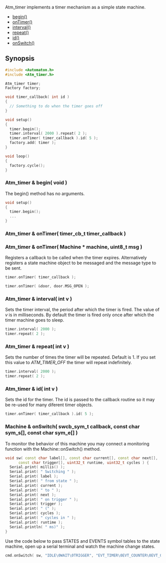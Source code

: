 Atm_timer implements a timer mechanism as a simple state machine.

* [begin()](#atm_timer--begin-void-)
* [onTimer()](#atm_timer--ontimer-timer_cb_t-timer_callback-)
* [interval()](#atm_timer--interval-int-v-)
* [repeat()](#atm_timer--repeat-int-v-)
* [id()](#atm_timer--id-int-v-)
* [onSwitch()](#machine--onswitch-swcb_sym_t-callback-const-char-sym_s-const-char-sym_e-)

## Synopsis ##

```c++
#include <Automaton.h>
#include <Atm_timer.h>

Atm_timer timer;
Factory factory;

void timer_callback( int id ) 
{
  // Something to do when the timer goes off
}

void setup()
{
  timer.begin();
  timer.interval( 2000 ).repeat( 2 );
  timer.onTimer( timer_callback ).id( 5 );
  factory.add( timer );
}

void loop()
{
  factory.cycle();
}
```

### Atm_timer & begin( void ) ###

The begin() method has no arguments.

```c++
void setup()
{
  timer.begin();
  ...
}
```

### Atm_timer & onTimer( timer_cb_t timer_callback ) ###
### Atm_timer & onTimer( Machine * machine, uint8_t msg ) ###

Registers a callback to be called when the timer expires. Alternatively registers a state machine object to be messaged and the message type to be sent.

```c++
timer.onTimer( timer_callback );

timer.onTimer( &door, door.MSG_OPEN );
```

### Atm_timer & interval( int v ) ###

Sets the timer interval, the period after which the timer is fired. The value of *v* is in milliseconds. By default the timer is fired only once after which the timer machine goes to sleep.

```c++
timer.interval( 2000 );
timer.repeat( 2 );
```

### Atm_timer & repeat( int v ) ###

Sets the number of times the timer will be repeated. Default is 1. If you set this value to *ATM_TIMER_OFF* the timer will repeat indefinitely.

```c++
timer.interval( 2000 );
timer.repeat( 2 );
```
### Atm_timer & id( int v ) ###

Sets the id for the timer. The id is passed to the callback routine so it may be re-used for many diferent timer objects.

```c++
timer.onTimer( timer_callback ).id( 5 );
```
### Machine & onSwitch( swcb_sym_t callback, const char sym_s[], const char sym_e[] ) ###

To monitor the behavior of this machine you may connect a monitoring function with the Machine::onSwitch() method. 

```c++
void sw( const char label[], const char current[], const char next[], 
      const char trigger[], uint32_t runtime, uint32_t cycles ) {
  Serial.print( millis() );
  Serial.print( " Switching " );
  Serial.print( label );
  Serial.print( " from state " );
  Serial.print( current );
  Serial.print( " to " );
  Serial.print( next );
  Serial.print( " on trigger " );
  Serial.print( trigger );
  Serial.print( " (" );
  Serial.print( cycles );
  Serial.print( " cycles in " );
  Serial.print( runtime );
  Serial.println( " ms)" );
}
```

Use the code below to pass STATES and EVENTS symbol tables to the state machine, open up a serial terminal and watch the machine change states. 

```c++
cmd.onSwitch( sw, "IDLE\0WAIT\0TRIGGER", "EVT_TIMER\0EVT_COUNTER\0EVT_OFF\0EVT_ON\0ELSE" );
```

